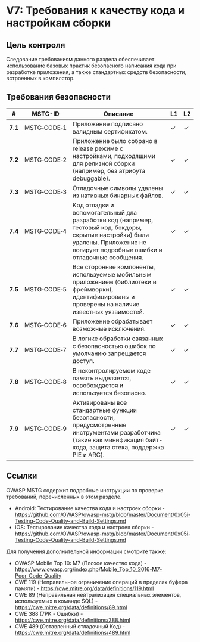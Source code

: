 # V7: Требования к качеству кода и настройкам сборки

## Цель контроля

Следование требованиям данного раздела обеспечивает использование базовых практик безопасного написания кода при разработке приложения, а также стандартных средств безопасности, встроенных в компилятор.

## Требования безопасности

| # | MSTG-ID | Описание | L1 | L2 |
| --- | --- | --- | --- | --- |
| **7.1** | MSTG‑CODE‑1 | Приложение подписано валидным сертификатом. | ✓ | ✓ |
| **7.2** | MSTG‑CODE‑2 | Приложение было собрано в release режиме с настройками, подходящими для релизной сборки (например, без атрибута debuggable). | ✓ | ✓ |
| **7.3** | MSTG‑CODE‑3 | Отладочные символы удалены из нативных бинарных файлов. | ✓ | ✓ |
| **7.4** | MSTG‑CODE‑4 | Kод отладки и вспомогательный дла разработки код (например, тестовый код, бэкдоры, скрытые настройки) были удалены. Приложение не логирует подробные ошибки и отладочные сообщения. | ✓ | ✓ |
| **7.5** | MSTG‑CODE‑5 | Все сторонние компоненты, используемые мобильным приложением (библиотеки и фреймворки), идентифицированы и проверены на наличие известных уязвимостей. | ✓ | ✓ |
| **7.6** | MSTG‑CODE‑6 | Приложение обрабатывает возможные исключения.| ✓ | ✓ |
| **7.7** | MSTG‑CODE‑7 | В логике обработки связанных с безопасностью ошибок по умолчанию запрещается доступ. | ✓ | ✓ |
| **7.8** | MSTG‑CODE‑8 | В неконтролируемом коде память выделяется, освобождается и используется безопасно.  | ✓ | ✓ |
| **7.9** | MSTG‑CODE‑9 | Активированы все стандартные функции безопасности, предусмотренные инструментами разработчика (такие как минификация байт-кода, защита стека, поддержка PIE и ARC). | ✓ | ✓ |

## Ссылки

OWASP MSTG содержит подробные инструкции по проверке требований, перечисленных в этом разделе.

- Android: Тестирование качества кода и настроек сборки - <https://github.com/OWASP/owasp-mstg/blob/master/Document/0x05i-Testing-Code-Quality-and-Build-Settings.md>
- iOS: Тестирование качества кода и настроек сборки - <https://github.com/OWASP/owasp-mstg/blob/master/Document/0x05i-Testing-Code-Quality-and-Build-Settings.md>

Для получения дополнительной информации смотрите также:

- OWASP Mobile Top 10: M7 (Плохое качество кода) - <https://www.owasp.org/index.php/Mobile_Top_10_2016-M7-Poor_Code_Quality>
- CWE 119 (Неправильное ограничение операций в пределах буфера памяти) - <https://cwe.mitre.org/data/definitions/119.html>
- CWE 89 (Неправильная нейтрализация специальных элементов, используемых в команде SQL) - <https://cwe.mitre.org/data/definitions/89.html>
- CWE 388 (7PK - Ошибки) - <https://cwe.mitre.org/data/definitions/388.html>
- CWE 489 (Оставленный отладочный Код) - <https://cwe.mitre.org/data/definitions/489.html>
